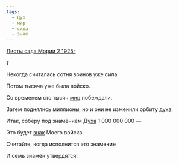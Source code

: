 ```yaml
---
tags:
  - Дух
  - мир
  - сила
  - знак
---
```

[Листы сада Мории 2 1925г](https://127.0.0.1:4002/agni/1925)

___1___

Некогда считалась сотня воинов уже сила.   

Потом тысяча уже была войско.   

Со временем сто тысяч [мир](../../../tags/#мир) побеждали.   

Затем поднялись миллионы, но и они не изменили орбиту [духа](../../../tags/#Дух).   

Итак, соберу под знамением [Духа](../../../tags/#Дух) 1 000 000 000 —   

Это будет [знак](../../../tags/#знак) Моего войска.   

Считайте, когда исполнится это знамение   

И семь знамён утвердятся!   

